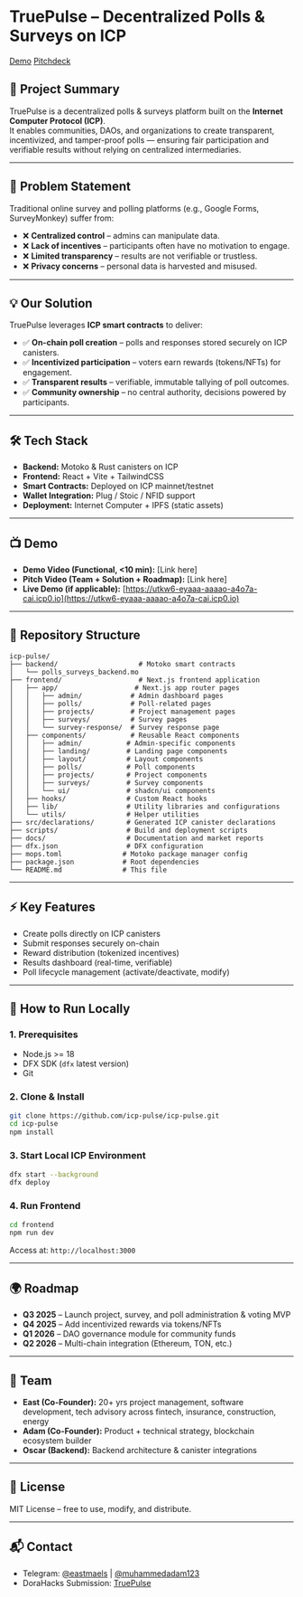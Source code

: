 # TruePulse – Decentralized Polls & Surveys on ICP

[Demo](https://utkw6-eyaaa-aaaao-a4o7a-cai.icp0.io/)
[Pitchdeck](https://www.canva.com/design/DAGxLqA2h3U/5uTAN5rb1lzDqD7qiNl5Yg/view?utm_content=DAGxLqA2h3U&utm_campaign=designshare&utm_medium=link2&utm_source=uniquelinks&utlId=ha53a44d899)


## 🚀 Project Summary
TruePulse is a decentralized polls & surveys platform built on the **Internet Computer Protocol (ICP)**.  
It enables communities, DAOs, and organizations to create transparent, incentivized, and tamper-proof polls — ensuring fair participation and verifiable results without relying on centralized intermediaries.

---

## 🎯 Problem Statement
Traditional online survey and polling platforms (e.g., Google Forms, SurveyMonkey) suffer from:
- ❌ **Centralized control** – admins can manipulate data.
- ❌ **Lack of incentives** – participants often have no motivation to engage.
- ❌ **Limited transparency** – results are not verifiable or trustless.
- ❌ **Privacy concerns** – personal data is harvested and misused.

---

## 💡 Our Solution
TruePulse leverages **ICP smart contracts** to deliver:
- ✅ **On-chain poll creation** – polls and responses stored securely on ICP canisters.
- ✅ **Incentivized participation** – voters earn rewards (tokens/NFTs) for engagement.
- ✅ **Transparent results** – verifiable, immutable tallying of poll outcomes.
- ✅ **Community ownership** – no central authority, decisions powered by participants.

---

## 🛠️ Tech Stack
- **Backend:** Motoko & Rust canisters on ICP  
- **Frontend:** React + Vite + TailwindCSS  
- **Smart Contracts:** Deployed on ICP mainnet/testnet  
- **Wallet Integration:** Plug / Stoic / NFID support  
- **Deployment:** Internet Computer + IPFS (static assets)

---

## 📺 Demo
- **Demo Video (Functional, <10 min):** [Link here]  
- **Pitch Video (Team + Solution + Roadmap):** [Link here]  
- **Live Demo (if applicable):** [https://utkw6-eyaaa-aaaao-a4o7a-cai.icp0.io](https://utkw6-eyaaa-aaaao-a4o7a-cai.icp0.io)  

---

## 📂 Repository Structure
```
icp-pulse/
├── backend/                    # Motoko smart contracts
│   └── polls_surveys_backend.mo
├── frontend/                   # Next.js frontend application
│   ├── app/                   # Next.js app router pages
│   │   ├── admin/            # Admin dashboard pages
│   │   ├── polls/            # Poll-related pages
│   │   ├── projects/         # Project management pages
│   │   ├── surveys/          # Survey pages
│   │   └── survey-response/  # Survey response page
│   ├── components/           # Reusable React components
│   │   ├── admin/           # Admin-specific components
│   │   ├── landing/         # Landing page components
│   │   ├── layout/          # Layout components
│   │   ├── polls/           # Poll components
│   │   ├── projects/        # Project components
│   │   ├── surveys/         # Survey components
│   │   └── ui/              # shadcn/ui components
│   ├── hooks/               # Custom React hooks
│   ├── lib/                 # Utility libraries and configurations
│   └── utils/               # Helper utilities
├── src/declarations/        # Generated ICP canister declarations
├── scripts/                 # Build and deployment scripts
├── docs/                    # Documentation and market reports
├── dfx.json                 # DFX configuration
├── mops.toml               # Motoko package manager config
├── package.json            # Root dependencies
└── README.md               # This file
```

---

## ⚡ Key Features
- Create polls directly on ICP canisters  
- Submit responses securely on-chain  
- Reward distribution (tokenized incentives)  
- Results dashboard (real-time, verifiable)  
- Poll lifecycle management (activate/deactivate, modify)  

---

## 📖 How to Run Locally

### 1. Prerequisites
- Node.js >= 18
- DFX SDK (`dfx` latest version)
- Git

### 2. Clone & Install
```bash
git clone https://github.com/icp-pulse/icp-pulse.git
cd icp-pulse
npm install
```

### 3. Start Local ICP Environment
```bash
dfx start --background
dfx deploy
```

### 4. Run Frontend
```bash
cd frontend
npm run dev
```
Access at: `http://localhost:3000`

---


## 🌍 Roadmap
- **Q3 2025** – Launch project, survey, and poll administration & voting MVP  
- **Q4 2025** – Add incentivized rewards via tokens/NFTs
- **Q1 2026** – DAO governance module for community funds  
- **Q2 2026** – Multi-chain integration (Ethereum, TON, etc.)  

---

## 👥 Team
- **East (Co-Founder):** 20+ yrs project management, software development, tech advisory across fintech, insurance, construction, energy  
- **Adam (Co-Founder):** Product + technical strategy, blockchain ecosystem builder  
- **Oscar (Backend):** Backend architecture & canister integrations  

---

## 📄 License
MIT License – free to use, modify, and distribute.

---

## 📬 Contact
- Telegram: [@eastmaels](http://t.me/eastmaels) | [@muhammedadam123](http://t.me/muhammedadam123)  
- DoraHacks Submission: [TruePulse](https://dorahacks.io/buidl/31834/)  
